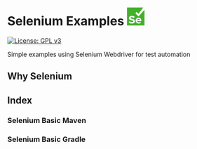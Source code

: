 # Selenium Examples ![Selenium icon](icon.png)

[![License: GPL v3](https://img.shields.io/badge/License-GPLv3-blue.svg)](https://www.gnu.org/licenses/gpl-3.0)

Simple examples using Selenium Webdriver for test automation

## Why Selenium

## Index

### Selenium Basic Maven

### Selenium Basic Gradle
